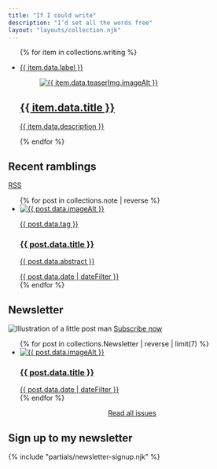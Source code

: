 ```yaml
---
title: "If I could write"
description: "I’d set all the words free"
layout: "layouts/collection.njk"
---
```


<section>
  <ul class="layout-grid--duo spacer-b--s">
    {% for item in collections.writing %}
      <li class="writing-card">
        <a href="{{ item.url }}">
          <div class="kicker">
            <p>{{ item.data.label }}</p>
            <figure>
              <img src="{{ item.data.teaserImg.image }}" alt="{{ item.data.teaserImg.imageAlt }}" />
            </figure>
          </div>
          <div>
            <h2>{{ item.data.title }}</h2>
            <p>{{ item.data.description }}</p>
          </div>
        </a>
      </li>
    {% endfor %}
  </ul>
</section>

<section class="layout-grid--writing">
  <div class="layout-writing--notes">
    <div class="section-header">
      <h2 class="header--title">Recent ramblings</h2>
      <div class="header--meta">
        <a class="link--pill link--rss" href="{{ site.url }}/feed.xml">RSS</a>
      </div>
    </div>
    <ul class="post-list spacer-b--m">
      {% for post in collections.note | reverse %}
        <li class="post-teaser">
          <a class="post-teaser--link" href="{{ post.url }}">
              <img class="post-teaser--thumb" src="{{ post.data.image }}" alt="{{ post.data.imageAlt }}">
            <div class="post-teaser--data">
              <div class="post-teaser--title">
                <p>{{ post.data.tag }}</p>
                <h3>{{ post.data.title }}</h3>
                <p>{{ post.data.abstract }}</p>
                <date class="post-teaser--date">{{ post.data.date | dateFilter }}</date>
              </div>
            </div>
          </a>
        </li>
      {% endfor %}
    </ul>
  </div>
  <div class="layout-writing--newsletter">
    <div class="newsletter-column--header">
      <h2 class="header--title">Newsletter</h2>
      <img src="/media/postman-white.png" alt="Illustration of a little post man">
      <a class="button-arrow" href="/newsletter">Subscribe now</a>
    </div>
    <ul class="spacer-b--s">
      {% for post in collections.Newsletter | reverse | limit(7) %}
        <li class="newsletter-teaser--small">
          <a class="" href="{{ post.url }}">
            <img src="{{ post.data.image }}" alt="{{ post.data.imageAlt }}">
            <div class="">
              <h3>{{ post.data.title }}</h3>
              <date class="post-teaser--date">{{ post.data.date | dateFilter }}</date>
            </div>
          </a>
        </li>
      {% endfor %}
    </ul>
    <div style="text-align: center;">
      <a class="link--more spacer-b--s" href="/newsletter">Read all issues</a>
    </div>
  </div>
</section>
  

<section class="section--large accent">
  <div class="container--normal">
    <div class="section-header">
      <h2 class="header--title">Sign up to my newsletter</h2>
    </div>
    {% include "partials/newsletter-signup.njk" %}
  </div>
</section>
